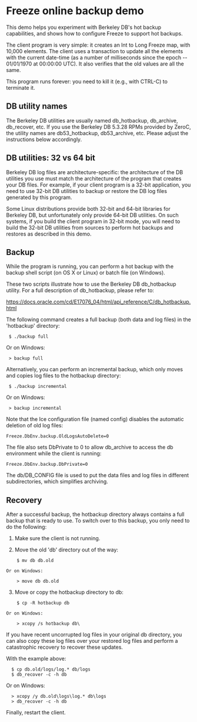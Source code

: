 Freeze online backup demo
=========================

This demo helps you experiment with Berkeley DB's hot backup
capabilities, and shows how to configure Freeze to support hot
backups.

The client program is very simple: it creates an Int to Long Freeze
map, with 10,000 elements. The client uses a transaction to update all
the elements with the current date-time (as a number of milliseconds
since the epoch -- 01/01/1970 at 00:00:00 UTC). It also verifies that
the old values are all the same.

This program runs forever: you need to kill it (e.g., with CTRL-C) to
terminate it.


DB utility names
----------------

The Berkeley DB utilities are usually named db_hotbackup, db_archive,
db_recover, etc. If you use the Berkeley DB 5.3.28 RPMs provided 
by ZeroC, the utility names are db53_hotbackup, db53_archive, etc. 
Please adjust the instructions below accordingly.

DB utilities: 32 vs 64 bit
--------------------------

Berkeley DB log files are architecture-specific: the architecture of 
the DB utilities you use must match the architecture of the program
that creates your DB files. For example, if your client program is a 
32-bit application, you need to use 32-bit DB utilities to backup or 
restore the DB log files generated by this program.

Some Linux distributions provide both 32-bit and 64-bit libraries for
Berkeley DB, but unfortunately only provide 64-bit DB utilities. On 
such systems, if you build the client program in 32-bit mode, you will
need to build the 32-bit DB utilities from sources to perform hot 
backups and restores as described in this demo.

Backup
------

While the program is running, you can perform a hot backup with the
backup shell script (on OS X or Linux) or batch file (on Windows).

These two scripts illustrate how to use the Berkeley DB db_hotbackup
utility. For a full description of db_hotbackup, please refer to:

  https://docs.oracle.com/cd/E17076_04/html/api_reference/C/db_hotbackup.html

The following command creates a full backup (both data and log files)
in the 'hotbackup' directory:
```
 $ ./backup full
```
Or on Windows:
```
 > backup full
```
Alternatively, you can perform an incremental backup, which only moves
and copies log files to the hotbackup directory:
```
 $ ./backup incremental
```
Or on Windows:
```
 > backup incremental
```
Note that the Ice configuration file (named config) disables the
automatic deletion of old log files:
```
Freeze.DbEnv.backup.OldLogsAutoDelete=0
```
The file also sets DbPrivate to 0 to allow db_archive to access the db
environment while the client is running:
```
Freeze.DbEnv.backup.DbPrivate=0
```
The db/DB_CONFIG file is used to put the data files and log files in
different subdirectories, which simplifies archiving.


Recovery
--------

After a successful backup, the hotbackup directory always contains
a full backup that is ready to use. To switch over to this backup, you
only need to do the following:

 1. Make sure the client is not running.

 2. Move the old 'db' directory out of the way:
```
    $ mv db db.old
```
    Or on Windows:
```
    > move db db.old
```
 3. Move or copy the hotbackup directory to db:
```
    $ cp -R hotbackup db
```
    Or on Windows:
```
    > xcopy /s hotbackup db\
```
If you have recent uncorrupted log files in your original db
directory, you can also copy these log files over your restored log
files and perform a catastrophic recovery to recover these updates.

With the example above:
```
  $ cp db.old/logs/log.* db/logs
  $ db_recover -c -h db
```
Or on Windows:
```
  > xcopy /y db.old\logs\log.* db\logs
  > db_recover -c -h db
```
Finally, restart the client.
